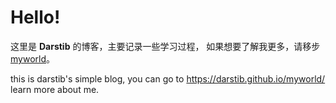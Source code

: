 # Hello!

这里是 **Darstib** 的博客，主要记录一些学习过程， 如果想要了解我更多，请移步 [myworld](https://darstib.github.io/myworld/)。

this is darstib's simple blog, you can go to https://darstib.github.io/myworld/ learn more about me.
